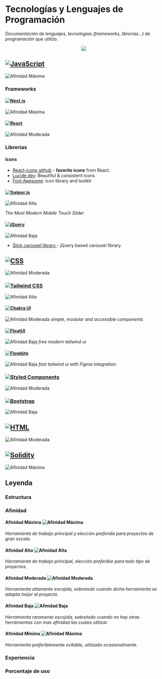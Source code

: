 # Tecnologías y Lenguajes de Programación

_Documentación de lenguajes, tecnologías (frameworks, librerías...) de programación que utilizo._


<p align="center">
 <a href="#">
    <img src="https://skillicons.dev/icons?i=solidity,ipfs,git,github,md,html,css,styledcomponents,tailwind,js,ts,mysql,mongodb,firebase,vercel,nextjs,nodejs,express,react,redux,threejs,py,bash,powershell,npm,vscode,ableton,discord&perline=14" />
 </a>
</p>

## [![JavaScript](https://img.shields.io/badge/-JavaScript-F7DF1E?style=for-the-badge&logo=javascript&logoColor=black)](https://developer.mozilla.org/es/docs/Web/JavaScript) 

![Afinidad Máxima](https://img.shields.io/badge/Afinidad-Máxima-brightgreen)

### Frameworks 
#### [![Next.js](https://img.shields.io/badge/Next.js-%23111111.svg?style=for-the-badge&logo=next.js&logoColor=white)](https://nextjs.org/docs)

![Afinidad Máxima](https://img.shields.io/badge/Afinidad-Máxima-brightgreen)
#### [![React](https://img.shields.io/badge/-React-61DAFB?style=for-the-badge&logo=react&logoColor=white)](https://react.dev/learn)

![Afinidad Moderada](https://img.shields.io/badge/Afinidad-Moderada-yellow "Afinidad Moderada")
### Librerias
#### Icons

- [React-icons github](https://react-icons.github.io/react-icons/) - **favorite icons** from React.
- [Lucide dev](https://lucide.dev/icons/link): Beautiful & consistent icons 
- [Font Awesome](https://fontawesome.com/): icon library and toolkit
  
#### [![Swiper.js](https://img.shields.io/badge/Swiper.js-6332F6?style=for-the-badge&logo=swiper)](https://swiperjs.com/) 

![Afinidad Alta](https://img.shields.io/badge/Afinidad-Alta-blue "Afinidad Alta")

_The Most Modern Mobile Touch Slider_
#### [![jQuery](https://img.shields.io/badge/-jQuery-0769AD?style=for-the-badge&logo=jquery&logoColor=white)](https://jquery.com/) 

![Afinidad Baja](https://img.shields.io/badge/Afinidad-Baja-orange "Afinidad Baja")

- [Slick carousel library ](https://kenwheeler.github.io/slick/) - jQuery based carousel library.
## [![CSS](https://img.shields.io/badge/-CSS-1572B6?style=for-the-badge&logo=css3&logoColor=white)](https://developer.mozilla.org/es/docs/Web/CSS) 

![Afinidad Moderada](https://img.shields.io/badge/Afinidad-Moderada-yellow "Afinidad Moderada")
### [![Tailwind CSS](https://img.shields.io/badge/Tailwind%20CSS-%231a202c.svg?style=for-the-badge&logo=tailwind-css&logoColor=38b2ac)](https://tailwindcss.com/) 

![Afinidad Alta](https://img.shields.io/badge/Afinidad-Alta-blue "Afinidad Alta")
#### [![Chakra UI](https://img.shields.io/badge/Chakra_UI-319795?style=for-the-badge&logo=Chakra-UI&logoColor=white)](https://chakra-ui.com/) 

![Afinidad Moderada](https://img.shields.io/badge/Afinidad-Moderada-yellow "Afinidad Moderada") 
_simple, modular and accessible components_
#### [![FloatUI](https://img.shields.io/badge/FloatUI-2F5BEA?style=for-the-badge)](https://floatui.com/) 

![Afinidad Baja](https://img.shields.io/badge/Afinidad-Baja-orange "Afinidad Baja")
_free modern tailwind ui_
#### [![Flowbite](https://img.shields.io/badge/Flowbite-4E6FFF?style=for-the-badge)](https://flowbite.com/) 

![Afinidad Baja](https://img.shields.io/badge/Afinidad-Baja-orange "Afinidad Baja")
_fast tailwind ui with Figma integration_



### [![Styled Components](https://img.shields.io/badge/Styled_Components-DB7093?style=for-the-badge&logo=styled-components&logoColor=white)](https://styled-components.com/)

![Afinidad Moderada](https://img.shields.io/badge/Afinidad-Moderada-yellow "Afinidad Moderada")
### [![Bootstrap](https://img.shields.io/badge/Bootstrap-5F5F5F?style=for-the-badge&logo=bootstrap&logoColor=white)](https://getbootstrap.com/) 

![Afinidad Baja](https://img.shields.io/badge/Afinidad-Baja-orange "Afinidad Baja")
## [![HTML](https://img.shields.io/badge/HTML-239120?style=for-the-badge&logo=html5&logoColor=white)](https://developer.mozilla.org/en-US/docs/Web/HTML) 

![Afinidad Moderada](https://img.shields.io/badge/Afinidad-Moderada-yellow "Afinidad Moderada")
## [![Solidity](https://img.shields.io/badge/-Solidity-363636?style=for-the-badge&logo=solidity&logoColor=white)](https://docs.soliditylang.org/en/v0.8.23/) 

![Afinidad Máxima](https://img.shields.io/badge/Afinidad-Máxima-brightgreen)


## Leyenda

### Estructura



### Afinidad

#### Afinidad Máxima  ![Afinidad Máxima](https://img.shields.io/badge/Afinidad-Máxima-brightgreen)

_Herramienta de trabajo principal y elección preferida para proyectos de gran escala._
#### Afinidad Alta  ![Afinidad Alta](https://img.shields.io/badge/Afinidad-Alta-blue "Afinidad Alta")

_Herramienta de trabajo principal, elección preferible para todo tipo de proyectos._
#### Afinidad Moderada  ![Afinidad Moderada](https://img.shields.io/badge/Afinidad-Moderada-yellow "Afinidad Moderada")

_Herramienta altamente escojida, sobretodo cuando dicha herramienta se adapta mejor al proyecto._

#### Afinidad Baja  ![Afinidad Baja](https://img.shields.io/badge/Afinidad-Baja-orange "Afinidad Baja")

_Herramienta raramente escojida, sobretodo cuando no hay otras herramientas con mas afinidad las cuales utilizar._
#### Afinidad Mínima  ![Afinidad Máxima](https://img.shields.io/badge/Afinidad-Minima-red "Afinidad Máxima") 

_Herramienta preferiblemente evitable, utilizado ocasionalmente._

### Experiencia

### Porcentaje de uso